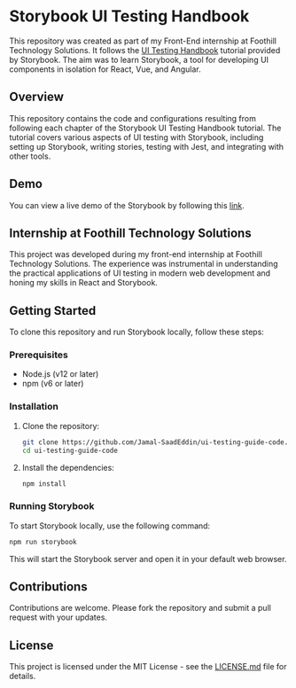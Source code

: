# Storybook UI Testing Handbook

This repository was created as part of my Front-End internship at Foothill Technology Solutions. It follows the [UI Testing Handbook](https://storybook.js.org/tutorials/ui-testing-handbook/) tutorial provided by Storybook. The aim was to learn Storybook, a tool for developing UI components in isolation for React, Vue, and Angular.

## Overview

This repository contains the code and configurations resulting from following each chapter of the Storybook UI Testing Handbook tutorial. The tutorial covers various aspects of UI testing with Storybook, including setting up Storybook, writing stories, testing with Jest, and integrating with other tools.

## Demo

You can view a live demo of the Storybook by following this [link](https://6697fe6e41a8af33d6e11bfe-hkrbhyujqv.chromatic.com/).

## Internship at Foothill Technology Solutions

This project was developed during my front-end internship at Foothill Technology Solutions. The experience was instrumental in understanding the practical applications of UI testing in modern web development and honing my skills in React and Storybook.

## Getting Started

To clone this repository and run Storybook locally, follow these steps:

### Prerequisites

- Node.js (v12 or later)
- npm (v6 or later)

### Installation

1. Clone the repository:

   ```bash
   git clone https://github.com/Jamal-SaadEddin/ui-testing-guide-code.git
   cd ui-testing-guide-code
   ```

2. Install the dependencies:

   ```bash
   npm install
   ```

### Running Storybook

To start Storybook locally, use the following command:

```bash
npm run storybook
```

This will start the Storybook server and open it in your default web browser.

## Contributions

Contributions are welcome. Please fork the repository and submit a pull request with your updates.

## License

This project is licensed under the MIT License - see the [LICENSE.md](LICENSE.md) file for details.
